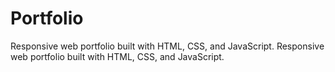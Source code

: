 # Portfolio
Responsive web portfolio built with HTML, CSS, and JavaScript.
Responsive web portfolio built with HTML, CSS, and JavaScript.
